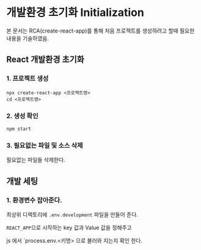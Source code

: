 # 개발환경 초기화 Initialization

본 문서는 RCA(create-react-app)를 통해 처음 프로젝트를 생성하려고 할때 필요한 내용을 기술하였음.

## React 개발환경 초기화

### 1. 프로젝트 생성

```
npx create-react-app <프로젝트명>
cd <프로젝트명>
```

### 2. 생성 확인

```
npm start
```

### 3. 필요없는 파일 및 소스 삭제

필요없는 파일들 삭제한다.



## 개발 세팅

### 1. 환경변수 잡아준다.

최상위 디렉토리에 ```.env.development``` 파일을 만들어 준다.

```REACT_APP```으로 시작하는 key 값과 Value 값을 정해주고

js 에서 `process.env.<키명> 으로 불러와 지는지 확인 한다.





